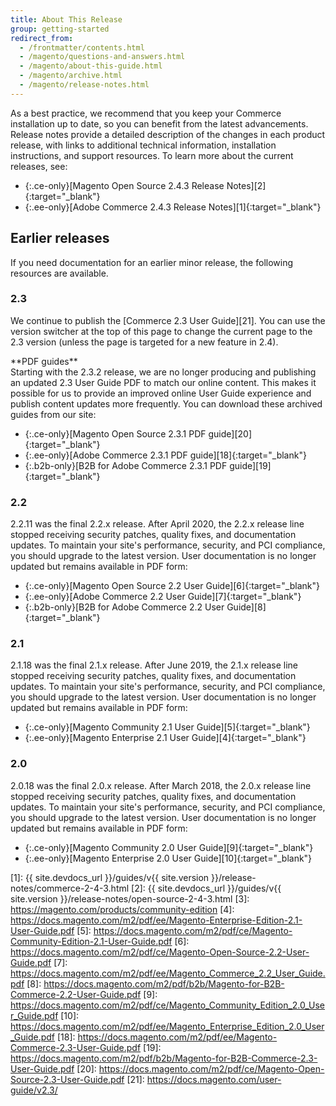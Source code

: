 ```yaml
---
title: About This Release
group: getting-started
redirect_from:
  - /frontmatter/contents.html
  - /magento/questions-and-answers.html
  - /magento/about-this-guide.html
  - /magento/archive.html
  - /magento/release-notes.html
---
```


As a best practice, we recommend that you keep your Commerce installation up to date, so you can benefit from the latest advancements. Release notes provide a detailed description of the changes in each product release, with links to additional technical information, installation instructions, and support resources. To learn more about the current releases, see:

- {:.ce-only}[Magento Open Source 2.4.3 Release Notes][2]{:target="_blank"}
- {:.ee-only}[Adobe Commerce 2.4.3 Release Notes][1]{:target="_blank"}

## Earlier releases

If you need documentation for an earlier minor release, the following resources are available.

### 2.3

We continue to publish the [Commerce 2.3 User Guide][21]. You can use the version switcher at the top of this page to change the current page to the 2.3 version (unless the page is targeted for a new feature in 2.4).

<div class="bs-callout-info" markdown="1">
**PDF guides**<br/>
Starting with the 2.3.2 release, we are no longer producing and publishing an updated 2.3 User Guide PDF to match our online content. This makes it possible for us to provide an improved online User Guide experience and publish content updates more frequently. You can download these archived guides from our site:

- {:.ce-only}[Magento Open Source 2.3.1 PDF guide][20]{:target="_blank"}
- {:.ee-only}[Adobe Commerce 2.3.1 PDF guide][18]{:target="_blank"}
- {:.b2b-only}[B2B for Adobe Commerce 2.3.1 PDF guide][19]{:target="_blank"}

</div>

### 2.2

2.2.11 was the final 2.2.x release. After April 2020, the 2.2.x release line stopped receiving security patches, quality fixes, and documentation updates. To maintain your site's performance, security, and PCI compliance, you should upgrade to the latest version. User documentation is no longer updated but remains available in PDF form:

- {:.ce-only}[Magento Open Source 2.2 User Guide][6]{:target="_blank"}
- {:.ee-only}[Adobe Commerce 2.2 User Guide][7]{:target="_blank"}
- {:.b2b-only}[B2B for Adobe Commerce 2.2 User Guide][8]{:target="_blank"}

### 2.1

2.1.18 was the final 2.1.x release. After June 2019, the 2.1.x release line stopped receiving security patches, quality fixes, and documentation updates. To maintain your site's performance, security, and PCI compliance, you should upgrade to the latest version. User documentation is no longer updated but remains available in PDF form:

- {:.ce-only}[Magento Community 2.1 User Guide][5]{:target="_blank"}
- {:.ee-only}[Magento Enterprise 2.1 User Guide][4]{:target="_blank"}

### 2.0

2.0.18 was the final 2.0.x release. After March 2018, the 2.0.x release line stopped receiving security patches, quality fixes, and documentation updates. To maintain your site's performance, security, and PCI compliance, you should upgrade to the latest version. User documentation is no longer updated but remains available in PDF form:

- {:.ce-only}[Magento Community 2.0 User Guide][9]{:target="_blank"}
- {:.ee-only}[Magento Enterprise 2.0 User Guide][10]{:target="_blank"}

[1]: {{ site.devdocs_url }}/guides/v{{ site.version }}/release-notes/commerce-2-4-3.html
[2]: {{ site.devdocs_url }}/guides/v{{ site.version }}/release-notes/open-source-2-4-3.html
[3]: https://magento.com/products/community-edition
[4]: https://docs.magento.com/m2/pdf/ee/Magento-Enterprise-Edition-2.1-User-Guide.pdf
[5]: https://docs.magento.com/m2/pdf/ce/Magento-Community-Edition-2.1-User-Guide.pdf
[6]: https://docs.magento.com/m2/pdf/ce/Magento-Open-Source-2.2-User-Guide.pdf
[7]: https://docs.magento.com/m2/pdf/ee/Magento_Commerce_2.2_User_Guide.pdf
[8]: https://docs.magento.com/m2/pdf/b2b/Magento-for-B2B-Commerce-2.2-User-Guide.pdf
[9]: https://docs.magento.com/m2/pdf/ce/Magento_Community_Edition_2.0_User_Guide.pdf
[10]: https://docs.magento.com/m2/pdf/ee/Magento_Enterprise_Edition_2.0_User_Guide.pdf
[18]: https://docs.magento.com/m2/pdf/ee/Magento-Commerce-2.3-User-Guide.pdf
[19]: https://docs.magento.com/m2/pdf/b2b/Magento-for-B2B-Commerce-2.3-User-Guide.pdf
[20]: https://docs.magento.com/m2/pdf/ce/Magento-Open-Source-2.3-User-Guide.pdf
[21]: https://docs.magento.com/user-guide/v2.3/
